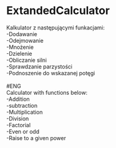# ExtandedCalculator
Kalkulator z następującymi funkacjami:</br>
-Dodawanie</br>
-Odejmowanie</br>
-Mnożenie</br>
-Dzielenie</br>
-Obliczanie silni</br>
-Sprawdzanie parzystości</br>
-Podnoszenie do wskazanej potęgi</br>
</br>
#ENG</br>
Calculator with functions below:</br>
-Addition</br>
-subtraction</br>
-Multiplication</br>
-Division</br>
-Factorial</br>
-Even or odd</br>
-Raise to a given power</br>
